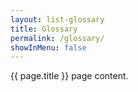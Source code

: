```yaml
---
layout: list-glossary
title: Glossary
permalink: /glossary/
showInMenu: false
---
```

{{ page.title }} page content.